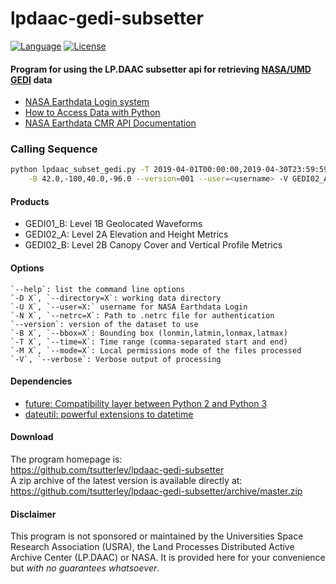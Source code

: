 lpdaac-gedi-subsetter
=====================

[![Language](https://img.shields.io/badge/python-v3.7-green.svg)](https://www.python.org/)
[![License](https://img.shields.io/badge/license-MIT-green.svg)](https://github.com/tsutterley/lpdaac-gedi-subsetter/blob/master/LICENSE)

#### Program for using the LP.DAAC subsetter api for retrieving [NASA/UMD GEDI](https://gedi.umd.edu/) data

- [NASA Earthdata Login system](https://urs.earthdata.nasa.gov)  
- [How to Access Data with Python](https://wiki.earthdata.nasa.gov/display/EL/How+To+Access+Data+With+Python)  
- [NASA Earthdata CMR API Documentation](https://cmr.earthdata.nasa.gov/search/site/docs/search/api.html)  

### Calling Sequence
```bash
python lpdaac_subset_gedi.py -T 2019-04-01T00:00:00,2019-04-30T23:59:59 \
	-B 42.0,-100,40.0,-96.0 --version=001 --user=<username> -V GEDI02_A
```

#### Products
- GEDI01_B: Level 1B Geolocated Waveforms
- GEDI02_A: Level 2A Elevation and Height Metrics
- GEDI02_B: Level 2B Canopy Cover and Vertical Profile Metrics

#### Options
	`--help`: list the command line options  
	`-D X`, `--directory=X`: working data directory  
	`-U X`, `--user=X:` username for NASA Earthdata Login  
    `-N X`, `--netrc=X`: Path to .netrc file for authentication  
	`--version`: version of the dataset to use  
	`-B X`, `--bbox=X`: Bounding box (lonmin,latmin,lonmax,latmax)  
	`-T X`, `--time=X`: Time range (comma-separated start and end)  
	`-M X`, `--mode=X`: Local permissions mode of the files processed  
	`-V`, `--verbose`: Verbose output of processing  

#### Dependencies
- [future: Compatibility layer between Python 2 and Python 3](http://python-future.org/)  
- [dateutil: powerful extensions to datetime](https://dateutil.readthedocs.io/en/stable/)

#### Download
The program homepage is:   
https://github.com/tsutterley/lpdaac-gedi-subsetter    
A zip archive of the latest version is available directly at:    
https://github.com/tsutterley/lpdaac-gedi-subsetter/archive/master.zip  

#### Disclaimer  
This program is not sponsored or maintained by the Universities Space Research Association (USRA), the Land Processes Distributed Active Archive Center (LP.DAAC) or NASA.  It is provided here for your convenience but _with no guarantees whatsoever_.
